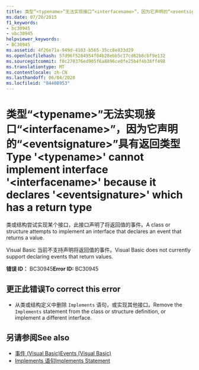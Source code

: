 ```yaml
---
title: 类型“<typename>”无法实现接口“<interfacename>”，因为它声明的“<eventsignature>”具有返回类型
ms.date: 07/20/2015
f1_keywords:
- bc30945
- vbc30945
helpviewer_keywords:
- BC30945
ms.assetid: 4f26e71a-949d-4103-b565-35cc8e833d29
ms.openlocfilehash: 57d96f5284954f04b28ebb5c17cd62b8cbf9e132
ms.sourcegitcommit: f8c270376ed905f6a8896ce0fe25b4f4b38ff498
ms.translationtype: MT
ms.contentlocale: zh-CN
ms.lasthandoff: 06/04/2020
ms.locfileid: "84408953"
---
```

# <a name="type-typename-cannot-implement-interface-interfacename-because-it-declares-eventsignature-which-has-a-return-type"></a><span data-ttu-id="0a246-102">类型“\<typename>”无法实现接口“\<interfacename>”，因为它声明的“\<eventsignature>”具有返回类型</span><span class="sxs-lookup"><span data-stu-id="0a246-102">Type '\<typename>' cannot implement interface '\<interfacename>' because it declares '\<eventsignature>' which has a return type</span></span>
<span data-ttu-id="0a246-103">类或结构尝试实现某个接口，此接口声明了将返回值的事件。</span><span class="sxs-lookup"><span data-stu-id="0a246-103">A class or structure attempts to implement an interface that declares an event that returns a value.</span></span>  
  
 <span data-ttu-id="0a246-104">Visual Basic 当前不支持声明将返回值的事件。</span><span class="sxs-lookup"><span data-stu-id="0a246-104">Visual Basic does not currently support declaring events that return values.</span></span>  
  
 <span data-ttu-id="0a246-105">**错误 ID：** BC30945</span><span class="sxs-lookup"><span data-stu-id="0a246-105">**Error ID:** BC30945</span></span>  
  
## <a name="to-correct-this-error"></a><span data-ttu-id="0a246-106">更正此错误</span><span class="sxs-lookup"><span data-stu-id="0a246-106">To correct this error</span></span>  
  
- <span data-ttu-id="0a246-107">从类或结构定义中删除 `Implements` 语句，或实现其他接口。</span><span class="sxs-lookup"><span data-stu-id="0a246-107">Remove the `Implements` statement from the class or structure definition, or implement a different interface.</span></span>  
  
## <a name="see-also"></a><span data-ttu-id="0a246-108">另请参阅</span><span class="sxs-lookup"><span data-stu-id="0a246-108">See also</span></span>

- [<span data-ttu-id="0a246-109">事件 (Visual Basic)</span><span class="sxs-lookup"><span data-stu-id="0a246-109">Events (Visual Basic)</span></span>](../programming-guide/language-features/events/index.md)
- [<span data-ttu-id="0a246-110">Implements 语句</span><span class="sxs-lookup"><span data-stu-id="0a246-110">Implements Statement</span></span>](../language-reference/statements/implements-statement.md)
